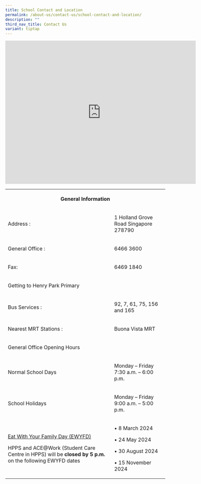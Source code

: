 ```yaml
---
title: School Contact and Location
permalink: /about-us/contact-us/school-contact-and-location/
description: ""
third_nav_title: Contact Us
variant: tiptap
---
```

<div class="iframe-wrapper">
<iframe style="border:0;" height="450" width="600" allowfullscreen="true" frameborder="0" src="https://www.google.com/maps/embed?pb=!1m14!1m8!1m3!1d7977.529385352103!2d103.784136!3d1.316783!3m2!1i1024!2i768!4f13.1!3m3!1m2!1s0x31da1a7ad360fdd1%3A0x84be576780039749!2sHenry%20Park%20Primary%20School!5e0!3m2!1sen!2sus!4v1677048386345!5m2!1sen!2sus"></iframe>
</div>
<table>
<tbody>
<tr>
<th rowspan="1" colspan="2">
<p>General Information</p>
</th>
</tr>
<tr>
<td rowspan="1" colspan="1">
<p>Address :</p>
</td>
<td rowspan="1" colspan="1">
<p>1 Holland Grove Road Singapore 278790</p>
</td>
</tr>
<tr>
<td rowspan="1" colspan="1">
<p>General Office :</p>
</td>
<td rowspan="1" colspan="1">
<p>6466 3600</p>
</td>
</tr>
<tr>
<td rowspan="1" colspan="1">
<p>Fax:</p>
</td>
<td rowspan="1" colspan="1">
<p>6469 1840</p>
</td>
</tr>
<tr>
<td rowspan="1" colspan="2">
<p>Getting to Henry Park Primary</p>
</td>
</tr>
<tr>
<td rowspan="1" colspan="1">
<p>Bus Services :</p>
</td>
<td rowspan="1" colspan="1">
<p>92, 7, 61, 75, 156 and 165</p>
</td>
</tr>
<tr>
<td rowspan="1" colspan="1">
<p>Nearest MRT Stations :</p>
</td>
<td rowspan="1" colspan="1">
<p>Buona Vista MRT</p>
</td>
</tr>
<tr>
<td rowspan="1" colspan="2">
<p>General Office Opening Hours</p>
</td>
</tr>
<tr>
<td rowspan="1" colspan="1">
<p>Normal School Days</p>
</td>
<td rowspan="1" colspan="1">
<p>Monday – Friday
<br>7:30 a.m. – 6:00 p.m.</p>
</td>
</tr>
<tr>
<td rowspan="1" colspan="1">
<p>School Holidays</p>
</td>
<td rowspan="1" colspan="1">
<p>Monday – Friday
<br>9:00 a.m. – 5:00 p.m.</p>
</td>
</tr>
<tr>
<td rowspan="1" colspan="1">
<p><a href="https://fathers.com.sg/ewyfd/" rel="noopener noreferrer nofollow" target="_blank">Eat With Your Family Day (EWYFD)</a>
</p>
<p>HPPS and ACE@Work (Student Care Centre in HPPS) will be <strong>closed by 5 p.m.</strong> on
the following EWYFD dates</p>
</td>
<td rowspan="1" colspan="1">
<p>• 8 March 2024</p>
<p>• 24 May 2024</p>
<p>• 30 August 2024</p>
<p>• 15 November 2024</p>
</td>
</tr>
</tbody>
</table>
<p></p>